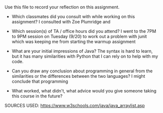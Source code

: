 Use this file to record your reflection on this assignment.

- Which classmates did you consult with while working on this assignment?
    I consulted with Zoe Plumridge and 

- Which session(s) of TA / office hours did you attend?
    I went to the 7PM to 9PM session on Tuesday (9/20) to work out a problem with junit which was keeping me from starting the warmup assignment 

- What are your initial impressions of Java? 
    The syntax is hard to learn, but it has many similarities with Python that I can rely on to help with my code. 

- Can you draw any conclusion about programming in general from the similarities or the differences between the two languages? 
    I might conclude that programming 

- What worked, what didn't, what advice would you give someone taking this course in the future?

SOURCES USED: 
https://www.w3schools.com/java/java_arraylist.asp
